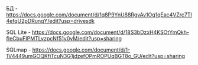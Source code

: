 БД - https://docs.google.com/document/d/1q8P9YnU88RgvAv1Oq1qEac4VZrc7Tl4efqU2pDRunqY/edit?usp=drivesdk

SQL Lite - https://docs.google.com/document/d/18S3bDzxH4KSOtYmQkh-fIeCbuFIPMTLvzpcNf51y0vM/edit?usp=sharing

SQLmap - https://docs.google.com/document/d/1-1V4449umGOQKfiTcuN3G1jdzefOPmROPUqBGT8o_GU/edit?usp=sharing
